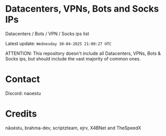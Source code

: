 # Datacenters, VPNs, Bots and Socks IPs
 
Datacenters / Bots / VPN / Socks ips list

Latest update: `Wednesday 30-04-2025 21:00:27 UTC` 

ATTENTION: This repository doesn't include all Datacenters, VPNs, Bots & Socks ips, 
but should include the vast majority of common ones.

# Contact
Discord: naoestu

# Credits
nãoéstu, brahma-dev, scriptzteam, ejrv, X4BNet and TheSpeedX
